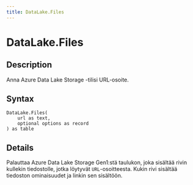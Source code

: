 ```yaml
---
title: DataLake.Files
---
```


# DataLake.Files


## Description

Anna Azure Data Lake Storage -tilisi URL-osoite.


## Syntax

```powerquery
DataLake.Files(
    url as text,
    optional options as record
) as table
```


## Details

Palauttaa Azure Data Lake Storage Gen1:stä taulukon, joka sisältää rivin kullekin tiedostolle, jotka löytyvät <code>URL</code>-osoitteesta. Kukin rivi sisältää tiedoston ominaisuudet ja linkin sen sisältöön.



